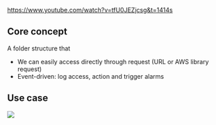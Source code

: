 
https://www.youtube.com/watch?v=tfU0JEZjcsg&t=1414s

## Core concept
A folder structure that 
- We can easily access directly through request (URL or AWS library request) 
- Event-driven: log access, action and trigger alarms

## Use case

![](S3-use-case.png)